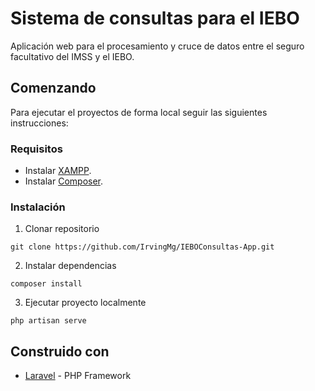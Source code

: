 # Sistema de consultas para el IEBO
Aplicación web para el procesamiento y cruce de datos entre el seguro facultativo del IMSS y el IEBO.

## Comenzando
Para ejecutar el proyectos de forma local seguir las siguientes instrucciones:

### Requisitos
* Instalar [XAMPP](https://www.apachefriends.org/es/index.html).
* Instalar [Composer](https://getcomposer.org/).

### Instalación
1. Clonar repositorio
```
git clone https://github.com/IrvingMg/IEBOConsultas-App.git
```

2. Instalar dependencias
```
composer install
```

3. Ejecutar proyecto localmente
```
php artisan serve
```

## Construido con
* [Laravel](https://laravel.com) - PHP Framework